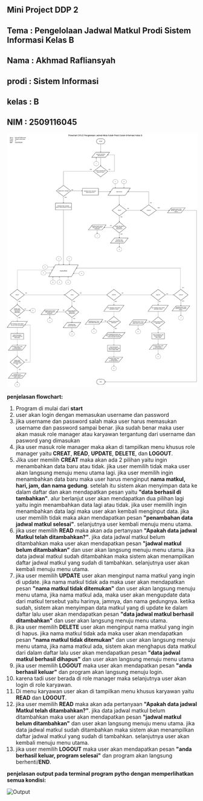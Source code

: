 ## Mini Project DDP 2
## Tema  : Pengelolaan Jadwal Matkul Prodi Sistem Informasi Kelas B
## Nama  : Akhmad Rafliansyah
## prodi : Sistem Informasi
## kelas : B
## NIM   : 2509116045


![Flowchart](minpro.drawio.png)

**penjelasan flowchart:**
1. Program di mulai dari **start**
2. user akan login dengan memasukan username dan password
3. jika username dan password salah maka user harus memasukan username dan password sampai benar. jika sudah benar maka user akan masuk role manager atau karyawan tergantung dari username dan pasword yang dimasukan
4. jika user masuk role manager maka akan di tampilkan menu khusus role manager yaitu **CREAT**, **READ**, **UPDATE**, **DELETE**, dan  **LOGOUT**.
5. Jika user memilih **CREAT** maka akan ada 2 pilihan yaitu ingin menambahkan data baru atau tidak. jika user memilih tidak maka user akan langsung menuju menu utama lagi. jika user memilih ingin menambahkan data baru maka user harus menginput **nama matkul, hari, jam, dan nama gedung**. setelah itu sistem akan menyimpan data ke dalam daftar dan akan mendapatkan pesan yaitu **"data berhasil di tambahkan"**. alur berlanjut user akan mendapatkan dua pilihan lagi yaitu ingin menambahkan data lagi atau tidak. jika user memilih ingin menambahkan data lagi maka user akan kembali menginput data. jika user memilih tidak maka akan mendapatkan pesan **"penambahan data jadwal matkul selesai"**. selanjutnya user kembali menuju menu utama.
5. jika user memilih **READ** maka akan ada pertanyaan **"Apakah data jadwal Matkul telah ditambahkan?"**. jika data jadwal matkul belum ditambahkan maka user akan mendapatkan pesan **"jadwal matkul belum ditambahkan"** dan user akan langsung menuju menu utama. jika data jadwal matkul sudah  ditambahkan maka sistem akan menampilkan daftar jadwal matkul yang sudah di tambahkan. selanjutnya user akan kembali menuju menu utama.
6. jika user memilih **UPDATE** user akan menginput nama matkul yang ingin di update. jika nama matkul tidak ada maka user akan mendapatkan pesan **"nama matkul tidak ditemukan"** dan user akan langsung menuju menu utama, jika nama matkul ada, maka user akan mengupdate data dari matkul tersebut yaitu harinya, jamnya, dan nama gedungnya. ketika sudah, sistem akan menyimpan data matkul yang di update ke dalam daftar lalu user akan mendapatkan pesan **"data jadwal matkul berhasil ditambahkan"** dan user akan langsung menuju menu utama.
7. jika user memilih **DELETE** user akan menginput nama matkul yang ingin di hapus. jika nama matkul tidak ada maka user akan mendapatkan pesan **"nama matkul tidak ditemukan"** dan user akan langsung menuju menu utama, jika nama matkul ada, sistem akan menghapus data matkul dari dalam daftar lalu user akan mendapatkan pesan **"data jadwal matkul berhasil dihapus"** dan user akan langsung menuju menu utama
8. jika user memilih **LOGOUT** maka user akan mendapatkan pesan **"anda berhasil keluar"** dan program akan langsung menuju login.
9. karena tadi user berada di role manager maka selanjutnya user akan login di role karyawan.
10. Di menu karyawan user akan di tampilkan menu khusus karyawan yaitu **READ** dan **LOGOUT**.
11. jika user memilih **READ** maka akan ada pertanyaan **"Apakah data jadwal Matkul telah ditambahkan?"**. jika data jadwal matkul belum ditambahkan maka user akan mendapatkan pesan **"jadwal matkul belum ditambahkan"** dan user akan langsung menuju menu utama. jika data jadwal matkul sudah  ditambahkan maka sistem akan menampilkan daftar jadwal matkul yang sudah di tambahkan. selanjutnya user akan kembali menuju menu utama.
12. jika user memilih **LOGOUT** maka user akan mendapatkan pesan **"anda berhasil keluar, program selesai"** dan program akan langsung berhenti/**END**.

**penjelasan output pada terminal program pytho dengan memperlihatkan semua kondisi:**

![Output](Screenshot%20(32).png)
